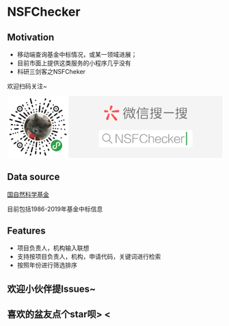 # NSFChecker
## Motivation

- 移动端查询基金中标情况，或某一领域进展；
- 目前市面上提供这类服务的小程序几乎没有
- 科研三剑客之NSFCheker

欢迎扫码关注~

![QR code](qrcode.png)



## Data source

[国自然科学基金](https://isisn.nsfc.gov.cn/egrantindex/funcindex/prjsearch-list)

目前包括1986-2019年基金中标信息

## Features

- 项目负责人，机构输入联想
- 支持按项目负责人，机构，申请代码，关键词进行检索
- 按照年份进行筛选排序

## 欢迎小伙伴提Issues~

## 喜欢的盆友点个star呗> <
